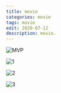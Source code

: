 ```yaml
---
title: movie
categories: movie
tags: movie
edit: 2020-07-12
description: movie. 
---
```


![MVP](https://blog.jjonline.cn/Upload/image/201901/20190122170723.png)



![1]({{site.baseurl}}/_posts/2020-07-12-movie/assets/beijing.jpg)

![2]({{site.baseurl}}/_posts/2020-07-12-movie/assets/127hour.png)

![3]({{site.baseurl}}/_posts/2020-07-12-movie/assets/tushou.png)

